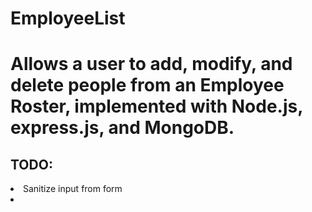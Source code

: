 # EmployeeList
<h1>Allows a user to add, modify, and delete people from an Employee Roster, implemented with Node.js, express.js, and MongoDB.</h1>
<h2>TODO:</h2
<ul>
<li>Sanitize input from form<li>
</ul> 
